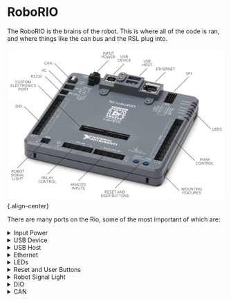 

# RoboRIO
The RoboRIO is the brains of the robot. This is where all of the code is ran, and where things like the can bus and the RSL plug into.

![rio.png](Images/rio.png){.align-center}


There are many ports on the Rio, some of the most important of which are:

<details>
  <summary>Input Power</summary>
  This is how you power the Rio. It needs (insert V and A) power, and should be powered either off of the VRM or one of the low power slots on the PDH. To insert wires into this terminal, you have to get a very small flathead screwdriver and unscrew the screws on the side of the terminal until you can insert the wires through the top. Then, screw these screws back in until they are tight and the wires don't come out when pulled.
</details>

<details>
  <summary>USB Device</summary>
  This is a USB-B port, and can be used to connect to the Rio. This can be used as an alternative to ethernet when trying to connect
</details>

<details>
  <summary>USB Host</summary>
  These are both USB-A ports, and are used to plug in peripherals to the Rio. These are most commonly things like USB cameras, and flash drives for collecting logs.
</details>

<details>
  <summary>Ethernet</summary>
  This ethernet port is what you usually use to communicate with the Rio. this is usually plugged in to the ethernet switch, but can also be plugged in directly to the radio if there are no other ethernet devices on the robot.
</details>

<details>
  <summary>LEDs</summary>
  These LEDs can be used to see the status of the Rio, which can be found [here](https://docs.wpilib.org/en/stable/docs/hardware/hardware-basics/status-lights-ref.html)
</details>

<details>
	<summary>Reset and User Buttons</summary>
  These buttons are mostly used for resetting the Rio. This is most useful for when the Rio is E-Stopped, and instructions for undoing this can be found [here](TODO: link)
</details>

<details>
	<summary>Robot Signal Light</summary>
  This is the port for the [RSL](/index.html?path=Components/RSL.md). When plugging this in, make sure to plug in the black wire to the port closest to the edge.
</details>

<details>
	<summary>DIO</summary>
  These are DIO (Digital Input Output) ports. These ports can be used to read data from external sensors. This includes things like linebreak sensors, limit switches and more.
</details>

<details>
	<summary>CAN</summary>
  This is where the CAN bus starts. To insert the CAN wires, press down on the white button, and then insert the wire. Make sure the wire is secure by pulling on it. 
</details>